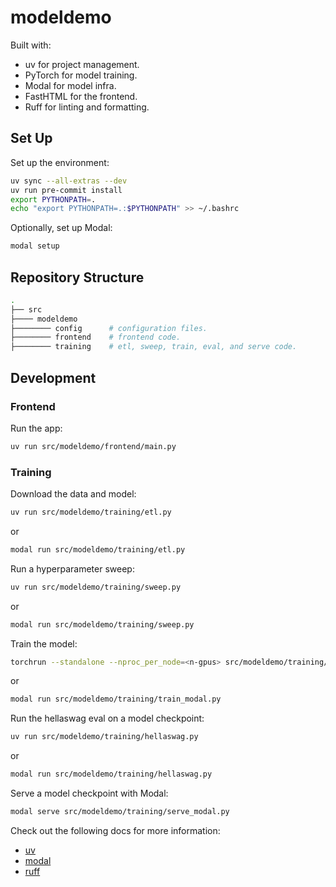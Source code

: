 # modeldemo

Built with:

- uv for project management.
- PyTorch for model training.
- Modal for model infra.
- FastHTML for the frontend.
- Ruff for linting and formatting.

## Set Up

Set up the environment:

```bash
uv sync --all-extras --dev
uv run pre-commit install
export PYTHONPATH=.
echo "export PYTHONPATH=.:$PYTHONPATH" >> ~/.bashrc
```

Optionally, set up Modal:

```bash
modal setup
```

## Repository Structure

```bash
.
├── src
├──── modeldemo
├──────── config      # configuration files.
├──────── frontend    # frontend code.
├──────── training    # etl, sweep, train, eval, and serve code.
```

## Development

### Frontend

Run the app:

```bash
uv run src/modeldemo/frontend/main.py
```

### Training

Download the data and model:

```bash
uv run src/modeldemo/training/etl.py
```

or

```bash
modal run src/modeldemo/training/etl.py
```

Run a hyperparameter sweep:

```bash
uv run src/modeldemo/training/sweep.py
```

or

```bash
modal run src/modeldemo/training/sweep.py
```

Train the model:

```bash
torchrun --standalone --nproc_per_node=<n-gpus> src/modeldemo/training/train.py
```

or

```bash
modal run src/modeldemo/training/train_modal.py
```

Run the hellaswag eval on a model checkpoint:

```bash
uv run src/modeldemo/training/hellaswag.py
```

or

```bash
modal run src/modeldemo/training/hellaswag.py
```

Serve a model checkpoint with Modal:

```bash
modal serve src/modeldemo/training/serve_modal.py
```

Check out the following docs for more information:

- [uv](https://docs.astral.sh/uv/getting-started/features/#projects)
- [modal](https://modal.com/docs)
- [ruff](https://docs.astral.sh/ruff/tutorial/)
